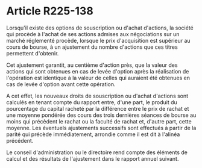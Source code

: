 # Article R225-138

Lorsqu'il existe des options de souscription ou d'achat d'actions, la société qui procède à l'achat de ses actions admises aux négociations sur un marché réglementé procède, lorsque le prix d'acquisition est supérieur au cours de bourse, à un ajustement du nombre d'actions que ces titres permettent d'obtenir.

Cet ajustement garantit, au centième d'action près, que la valeur des actions qui sont obtenues en cas de levée d'option après la réalisation de l'opération est identique à la valeur de celles qui auraient été obtenues en cas de levée d'option avant cette opération.

A cet effet, les nouveaux droits de souscription ou d'achat d'actions sont calculés en tenant compte du rapport entre, d'une part, le produit du pourcentage du capital racheté par la différence entre le prix de rachat et une moyenne pondérée des cours des trois dernières séances de bourse au moins qui précèdent le rachat ou la faculté de rachat et, d'autre part, cette moyenne. Les éventuels ajustements successifs sont effectués à partir de la parité qui précède immédiatement, arrondie comme il est dit à l'alinéa précédent.

Le conseil d'administration ou le directoire rend compte des éléments de calcul et des résultats de l'ajustement dans le rapport annuel suivant.
